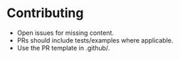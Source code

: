 # Contributing
- Open issues for missing content.
- PRs should include tests/examples where applicable.
- Use the PR template in .github/.
